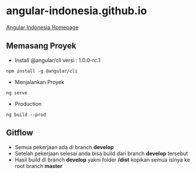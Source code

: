 # angular-indonesia.github.io
[Angular Indonesia Homepage](https://angular-indonesia.github.io/)

## Memasang Proyek
+ Install @angular/cli versi : 1.0.0-rc.1
```
npm install -g @angular/cli
```
+ Menjalankan Proyek
```
ng serve
```
+ Production 
```
ng build --prod
```

## Gitflow
+ Semua pekerjaan ada di branch **develop**
+ Setelah pekerjaan selesai anda bisa build dari branch **develop** tersebut
+ Hasil build di branch **develop** yakni folder **/dist** kopikan semua isinya ke root branch **master**
